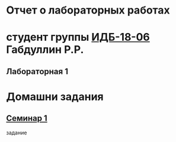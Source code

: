 # Отчет о лабораторных работах
# студент группы [ИДБ-18-06]() Габдуллин Р.Р.

## Лабораторная 1

# Домашни задания

## [Семинар 1](https://github.com/stankin/design-part-1/wiki/sem1#%D0%9C%D0%B0..)

задание
